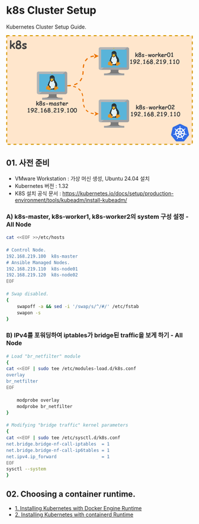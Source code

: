 # k8s Cluster Setup

Kubernetes Cluster Setup Guide.

![node_info.drawio](https://github.com/revenge1005/k8s-cluster-setup/blob/main/node_info.drawio.png)

## 01. 사전 준비

- VMware Workstation : 가상 머신 생성, Ubuntu 24.04 설치
- Kubernetes 버전 : 1.32
- K8S 설치 공식 문서 : https://kubernetes.io/docs/setup/production-environment/tools/kubeadm/install-kubeadm/

### A) k8s-master, k8s-worker1, k8s-worker2의 system 구성 설정 - All Node

```bash
cat <<EOF >>/etc/hosts

# Control Node.
192.168.219.100  k8s-master  
# Ansible Managed Nodes.
192.168.219.110  k8s-node01  
192.168.219.120  k8s-node02
EOF

# Swap disabled. 
{
	swapoff -a && sed -i '/swap/s/^/#/' /etc/fstab
	swapon -s
}
```

### B) IPv4를 포워딩하여 iptables가 bridge된 traffic을 보게 하기 - All Node

```bash
# Load "br_netfilter" module
{
cat <<EOF | sudo tee /etc/modules-load.d/k8s.conf
overlay
br_netfilter
EOF

	modprobe overlay
	modprobe br_netfilter
}

# Modifying "bridge traffic" kernel parameters
{
cat <<EOF | sudo tee /etc/sysctl.d/k8s.conf
net.bridge.bridge-nf-call-iptables  = 1
net.bridge.bridge-nf-call-ip6tables = 1
net.ipv4.ip_forward                 = 1
EOF
sysctl --system
}
```

## 02. Choosing a container runtime.

- [1. Installing Kubernetes with Docker Engine Runtime](https://github.com/revenge1005/k8s-cluster-setup/blob/main/01.%20Docker%20Engine/readme.md)
- [2. Installing Kubernetes with containerd Runtime](https://github.com/revenge1005/k8s-cluster-setup/blob/main/02.%20containerd/readme.md)